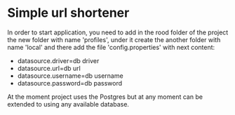 Simple url shortener
====================

In order to start application, you need to add in the rood folder of the project the new folder with name 'profiles', 
under it create the another folder with name 'local' and there add the file 'config.properties' with next content:

* datasource.driver=db driver
* datasource.url=db url
* datasource.username=db username
* datasource.password=db password

At the moment project uses the Postgres but at any moment can be extended to using any available database.

